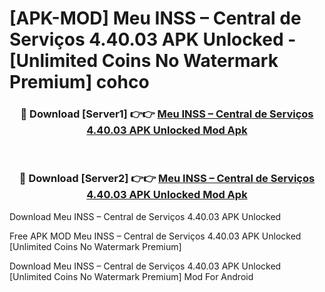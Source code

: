 # [APK-MOD] Meu INSS – Central de Serviços 4.40.03 APK Unlocked - [Unlimited Coins No Watermark Premium] cohco



<div align="center">
<h3>🔴 Download [Server1] 👉👉 <a href="https://momento.my/?title=Meu_INSS_–_Central_de_Serviços_4.40.03_APK_Unlocked">Meu INSS – Central de Serviços 4.40.03 APK Unlocked Mod Apk</a></h3><br>

<h3>🔴 Download [Server2] 👉👉 <a href="https://momento.my/?title=Meu_INSS_–_Central_de_Serviços_4.40.03_APK_Unlocked">Meu INSS – Central de Serviços 4.40.03 APK Unlocked Mod Apk</a></h3>
</div>



Download Meu INSS – Central de Serviços 4.40.03 APK Unlocked 

Free APK MOD Meu INSS – Central de Serviços 4.40.03 APK Unlocked [Unlimited Coins No Watermark Premium]

Download Meu INSS – Central de Serviços 4.40.03 APK Unlocked [Unlimited Coins No Watermark Premium] Mod For Android
